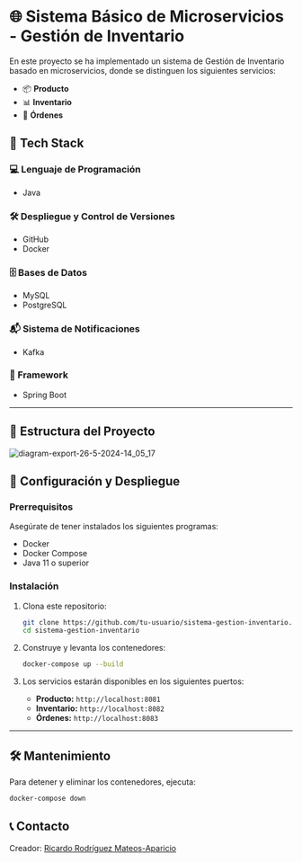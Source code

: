 # 🌐 Sistema Básico de Microservicios - Gestión de Inventario

En este proyecto se ha implementado un sistema de Gestión de Inventario basado en microservicios, donde se distinguen los siguientes servicios:

- 📦 **Producto**
- 📊 **Inventario**
- 🛒 **Órdenes**

## 🚀 Tech Stack

### 💻 Lenguaje de Programación
- Java

### 🛠️ Despliegue y Control de Versiones
- GitHub
- Docker

### 🗄️ Bases de Datos
- MySQL
- PostgreSQL

### 📬 Sistema de Notificaciones
- Kafka

### 🎨 Framework
- Spring Boot

---

## 📂 Estructura del Proyecto
![diagram-export-26-5-2024-14_05_17](https://github.com/ricardorma/microservices_system/assets/45419870/0a79152e-b3a6-4bf5-8077-132a0b68d18e)

## 🔧 Configuración y Despliegue

### Prerrequisitos

Asegúrate de tener instalados los siguientes programas:

- Docker
- Docker Compose
- Java 11 o superior

### Instalación

1. Clona este repositorio:

    ```sh
    git clone https://github.com/tu-usuario/sistema-gestion-inventario.git
    cd sistema-gestion-inventario
    ```

2. Construye y levanta los contenedores:

    ```sh
    docker-compose up --build
    ```

3. Los servicios estarán disponibles en los siguientes puertos:

    - **Producto:** `http://localhost:8081`
    - **Inventario:** `http://localhost:8082`
    - **Órdenes:** `http://localhost:8083`

---

## 🛠️ Mantenimiento

Para detener y eliminar los contenedores, ejecuta:

```sh
docker-compose down
```

## 📞 Contacto

Creador: [Ricardo Rodríguez Mateos-Aparicio](https://github.com/ricardorma)  
